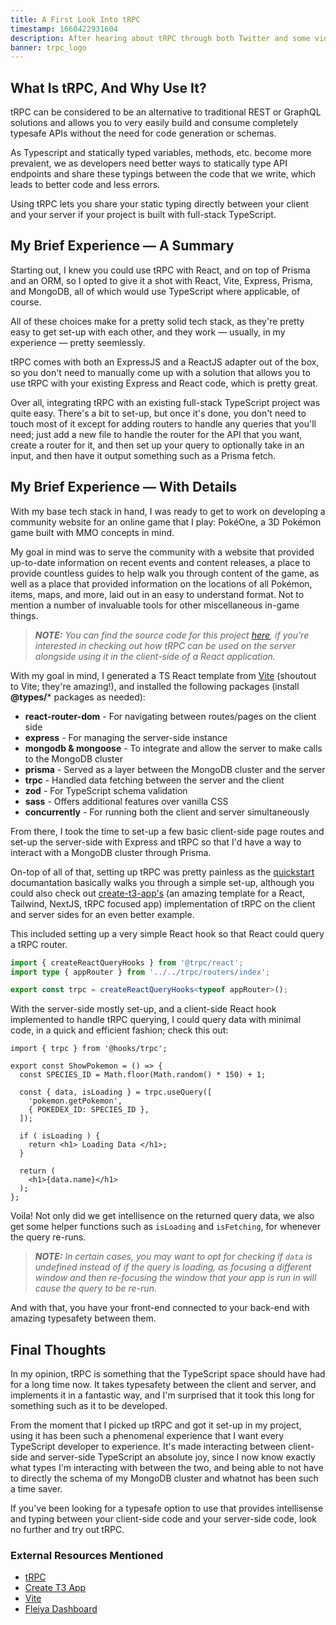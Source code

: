 ```yaml
---
title: A First Look Into tRPC
timestamp: 1660422931604
description: After hearing about tRPC through both Twitter and some videos and livestreams by Theo (@t3dotgg), and hearing about how it's a great way to make end-to-end APIs with full type support, I knew I had to check it out.
banner: trpc_logo
---
```




## What Is tRPC, And Why Use It?
tRPC can be considered to be an alternative to traditional REST or GraphQL solutions and allows you to very easily build and consume completely typesafe APIs without the need for code generation or schemas.

As Typescript and statically typed variables, methods, etc. become more prevalent, we as developers need better ways to statically type API endpoints and share these typings between the code that we write, which leads to better code and less errors.

Using tRPC lets you share your static typing directly between your client and your server if your project is built with full-stack TypeScript.



## My Brief Experience &mdash; A Summary
Starting out, I knew you could use tRPC with React, and on top of Prisma and an ORM, so I opted to give it a shot with React, Vite, Express, Prisma, and MongoDB, all of which would use TypeScript where applicable, of course.

All of these choices make for a pretty solid tech stack, as they're pretty easy to get set-up with each other, and they work &mdash; usually, in my experience &mdash; pretty seemlessly.

tRPC comes with both an ExpressJS and a ReactJS adapter out of the box, so you don't need to manually come up with a solution that allows you to use tRPC with your existing Express and React code, which is pretty great.

Over all, integrating tRPC with an existing full-stack TypeScript project was quite easy. There's a bit to set-up, but once it's done, you don't need to touch most of it except for adding routers to handle any queries that you'll need; just add a new file to handle the router for the API that you want, create a router for it, and then set up your query to optionally take in an input, and then have it output something such as a Prisma fetch.



## My Brief Experience &mdash; With Details
With my base tech stack in hand, I was ready to get to work on developing a community website for an online game that I play: Pok&eacute;One, a 3D Pok&eacute;mon game built with MMO concepts in mind.

My goal in mind was to serve the community with a website that provided up-to-date information on recent events and content releases, a place to provide countless guides to help walk you through content of the game, as well as a place that provided information on the locations of all Pok&eacute;mon, items, maps, and more, laid out in an easy to understand format. Not to mention a number of invaluable tools for other miscellaneous in-game things.

> ***NOTE:** You can find the source code for this project [here](https://github.com/Toxocious/fleiya-dashboard/), if you're interested in checking out how tRPC can be used on the server alongside using it in the client-side of a React application.*

With my goal in mind, I generated a TS React template from [Vite](https://github.com/vitejs/vite) (shoutout to Vite; they're amazing!), and installed the following packages (install **@types/*** packages as needed):

- **react-router-dom** - For navigating between routes/pages on the client side
- **express** - For managing the server-side instance
- **mongodb & mongoose** - To integrate and allow the server to make calls to the MongoDB cluster
- **prisma** - Served as a layer between the MongoDB cluster and the server
- **trpc** - Handled data fetching between the server and the client
- **zod** - For TypeScript schema validation
- **sass** - Offers additional features over vanilla CSS
- **concurrently** - For running both the client and server simultaneously

From there, I took the time to set-up a few basic client-side page routes and set-up the server-side with Express and tRPC so that I'd have a way to interact with a MongoDB cluster through Prisma.

On-top of all of that, setting up tRPC was pretty painless as the [quickstart](https://trpc.io/docs/quickstart) documantation basically walks you through a simple set-up, although you could also check out [create-t3-app's](https://github.com/t3-oss/create-t3-app) (an amazing template for a React, Tailwind, NextJS, tRPC focused app) implementation of tRPC on the client and server sides for an even better example.

This included setting up a very simple React hook so that React could query a tRPC router.
```ts
import { createReactQueryHooks } from '@trpc/react';
import type { appRouter } from '../../trpc/routers/index';

export const trpc = createReactQueryHooks<typeof appRouter>();
```

With the server-side mostly set-up, and a client-side React hook implemented to handle tRPC querying, I could query data with minimal code, in a quick and efficient fashion; check this out:

```tsx
import { trpc } from '@hooks/trpc';

export const ShowPokemon = () => {
  const SPECIES_ID = Math.floor(Math.random() * 150) + 1;

  const { data, isLoading } = trpc.useQuery([
    'pokemon.getPokemon',
    { POKEDEX_ID: SPECIES_ID },
  ]);

  if ( isLoading ) {
    return <h1> Loading Data </h1>;
  }

  return (
    <h1>{data.name}</h1>
  );
};
```

Voila! Not only did we get intellisence on the returned query data, we also get some helper functions such as ``isLoading`` and ``isFetching``, for whenever the query re-runs.

> ***NOTE:** In certain cases, you may want to opt for checking if ``data`` is undefined instead of if the query is loading, as focusing a different window and then re-focusing the window that your app is run in will cause the query to be re-run.*

And with that, you have your front-end connected to your back-end with amazing typesafety between them.

## Final Thoughts
In my opinion, tRPC is something that the TypeScript space should have had for a long time now. It takes typesafety between the client and server, and implements it in a fantastic way, and I'm surprised that it took this long for something such as it to be developed.

From the moment that I picked up tRPC and got it set-up in my project, using it has been such a phenomenal experience that I want every TypeScript developer to experience. It's made interacting between client-side and server-side TypeScript an absolute joy, since I now know exactly what types I'm interacting with between the two, and being able to not have to directly the schema of my MongoDB cluster and whatnot has been such a time saver.

If you've been looking for a typesafe option to use that provides intellisense and typing between your client-side code and your server-side code, look no further and try out tRPC.

### External Resources Mentioned
- [tRPC](https://trpc.io/)
- [Create T3 App](https://github.com/t3-oss/create-t3-app)
- [Vite](https://github.com/vitejs/vite)
- [Fleiya Dashboard](https://github.com/Toxocious/fleiya-dashboard/)
